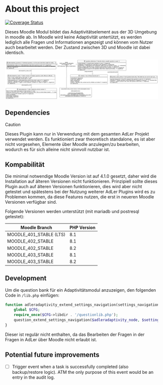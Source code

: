 # About this project

[![Coverage Status](https://coveralls.io/repos/github/ProjektAdLer/MoodlePluginModAdleradaptivity/badge.svg?branch=main)](https://coveralls.io/github/ProjektAdLer/MoodlePluginModAdleradaptivity?branch=main)

Dieses Moodle Modul bildet das Adaptivitätselement aus der 3D Umgebung in moodle ab.
In Moodle wird keine Adaptivität untertützt, es werden lediglich alle Fragen und Informationen angezeigt
und können vom Nutzer auch bearbeitet werden. Der Zustand zwischen 3D und Moodle ist dabei identisch.

![database diagram](db_diagram.png)

## Dependencies
> [!CAUTION]
> Dieses Plugin kann nur in Verwendung mit dem gesamten AdLer Projekt verwendet werden. Es funktioniert zwar theoretisch standalone,
> es ist aber nicht vorgesehen, Elemente über Moodle anzulegen/zu bearbeiten, wodurch es für sich alleine nicht sinnvoll nutzbar ist. 


## Kompabilität
Die minimal notwendige Moodle Version ist auf 4.1.0 gesetzt, daher wird die Installation auf älteren Versionen nicht funktionieren.
Prinzipiell sollte dieses Plugin auch auf älteren Versionen funktionieren, dies wird aber nicht getestet und spätestens bei der
Nutzung weiterer AdLer Plugins wird es zu Problemen kommen, da diese Features nutzen, die erst in neueren Moodle Versionen verfügbar sind.

Folgende Versionen werden unterstützt (mit mariadb und postresql getestet):

| Moodle Branch           | PHP Version |
|-------------------------|-------------|
| MOODLE_401_STABLE (LTS) | 8.1         |
| MOODLE_402_STABLE       | 8.1         |
| MOODLE_402_STABLE       | 8.2         |
| MOODLE_403_STABLE       | 8.1         |
| MOODLE_403_STABLE       | 8.2         |

## Development
Um die question bank für ein Adaptivitätsmodul anzuzeigen, den folgenden Code in `/lib.php` einfügen:
```php
function adleradaptivity_extend_settings_navigation(settings_navigation $settings, navigation_node $adleradaptivity_node) {
    global $CFG;
    require_once($CFG->libdir . '/questionlib.php');
    question_extend_settings_navigation($adleradaptivity_node, $settings->get_page()->cm->context);
}
```
Dieser ist regulär nicht enthalten, da das Bearbeiten der Fragen in der Fragen in AdLer über Moodle nicht erlaubt ist.

## Potential future improvements
- [ ] Trigger event when a task is successfully completed (also backup/restore logic). ATM the only purpose of this event would be an entry in the audit log.
